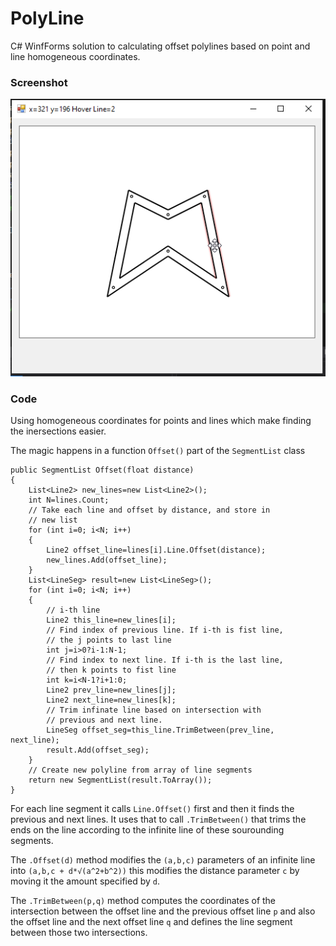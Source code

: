 # PolyLine

C# WinfForms solution to calculating offset polylines based on point and line homogeneous coordinates.

### Screenshot

![scr](screenshot2.png)

### Code

Using homogeneous coordinates for points and lines which make finding the inersections easier.

The magic happens in a function `Offset()` part of the `SegmentList` class

```
public SegmentList Offset(float distance)
{
    List<Line2> new_lines=new List<Line2>();
    int N=lines.Count;
    // Take each line and offset by distance, and store in
    // new list
    for (int i=0; i<N; i++)
    {
        Line2 offset_line=lines[i].Line.Offset(distance);
        new_lines.Add(offset_line);
    }
    List<LineSeg> result=new List<LineSeg>();
    for (int i=0; i<N; i++)
    {
        // i-th line
        Line2 this_line=new_lines[i];
        // Find index of previous line. If i-th is fist line,
        // the j points to last line
        int j=i>0?i-1:N-1;
        // Find index to next line. If i-th is the last line,
        // then k points to fist line
        int k=i<N-1?i+1:0;
        Line2 prev_line=new_lines[j];
        Line2 next_line=new_lines[k];
        // Trim infinate line based on intersection with
        // previous and next line.
        LineSeg offset_seg=this_line.TrimBetween(prev_line, next_line);
        result.Add(offset_seg);
    }
    // Create new polyline from array of line segments
    return new SegmentList(result.ToArray());
}
```

For each line segment it calls `Line.Offset()` first and then it finds the previous and next lines. It uses that to call `.TrimBetween()` that trims the ends on the line according to the infinite line of these sourounding segments.

The `.Offset(d)` method modifies the `(a,b,c)` parameters of an infinite line into `(a,b,c + d*√(a^2+b^2))` this modifies the distance parameter `c` by moving it the amount specified by `d`.

The `.TrimBetween(p,q)` method computes the coordinates of the intersection between the offset line and the previous offset line `p` and also the offset line and the next offset line `q` and defines the line segment between those two intersections.
